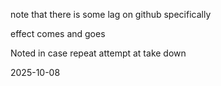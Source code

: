 note that there is some lag on github specifically  

effect comes and goes  

Noted in case repeat attempt at take down  

2025-10-08  
